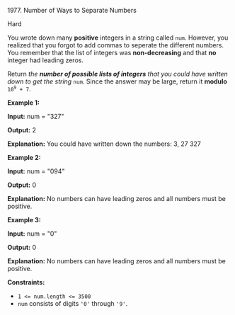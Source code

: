 1977\. Number of Ways to Separate Numbers

Hard

You wrote down many **positive** integers in a string called `num`. However, you realized that you forgot to add commas to seperate the different numbers. You remember that the list of integers was **non-decreasing** and that **no** integer had leading zeros.

Return _the **number of possible lists of integers** that you could have written down to get the string_ `num`. Since the answer may be large, return it **modulo** <code>10<sup>9</sup> + 7</code>.

**Example 1:**

**Input:** num = "327"

**Output:** 2

**Explanation:** You could have written down the numbers: 3, 27 327

**Example 2:**

**Input:** num = "094"

**Output:** 0

**Explanation:** No numbers can have leading zeros and all numbers must be positive.

**Example 3:**

**Input:** num = "0"

**Output:** 0

**Explanation:** No numbers can have leading zeros and all numbers must be positive.

**Constraints:**

*   `1 <= num.length <= 3500`
*   `num` consists of digits `'0'` through `'9'`.